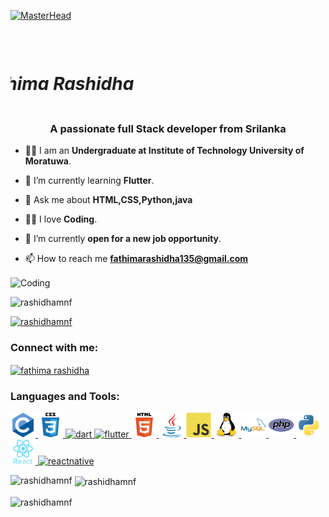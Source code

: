 

[![MasterHead](https://user-images.githubusercontent.com/90236635/232446433-d5540fa2-fe28-4bb8-b929-cdb51fe61336.gif)](https://rishavchanda.io)

 <marquee behavior="scroll" direction="right">
    

<font-color="red"><h1 align="center"><i>Hi 👋, I'm Fathima Rashidha</i></h1></marquee></font-color>
<h3 align="center">A passionate full Stack developer from Srilanka</h3>

- 🧑‍🎓 I am an **Undergraduate at Institute of Technology University of Moratuwa**.

- 🌱 I’m currently learning **Flutter**.

- 💬 Ask me about **HTML,CSS,Python,java**

- 🧑‍💻 I love **Coding**.

- 🤔 I’m currently **open for a new job opportunity**.

- 📫 How to reach me **fathimarashidha135@gmail.com**





<img align="center" alt="Coding" width="400" src="https://camo.githubusercontent.com/d796978c0b2c41793465cef095dbf2d64f975a38bedb63754cee7b4528b4dd0a/68747470733a2f2f692e70696e696d672e636f6d2f6f726967696e616c732f31372f61332f65662f31376133656666626663666333653266633166323365353132636666353062622e676966">



<p align="left"> <img src="https://komarev.com/ghpvc/?username=rashidhamnf&label=Profile%20views&color=0e75b6&style=flat" alt="rashidhamnf" /> </p>

<p align="left"> <a href="https://github.com/ryo-ma/github-profile-trophy"><img src="https://github-profile-trophy.vercel.app/?username=rashidhamnf" alt="rashidhamnf" /></a> </p>


<h3 align="left">Connect with me:</h3>
<p align="left">
<a href="https://linkedin.com/in/fathima rashidha" target="blank"><img align="center" src="https://raw.githubusercontent.com/rahuldkjain/github-profile-readme-generator/master/src/images/icons/Social/linked-in-alt.svg" alt="fathima rashidha" height="30" width="40" /></a>
</p>

<h3 align="left">Languages and Tools:</h3>
<p align="left"> <a href="https://www.cprogramming.com/" target="_blank" rel="noreferrer"> <img src="https://raw.githubusercontent.com/devicons/devicon/master/icons/c/c-original.svg" alt="c" width="40" height="40"/> </a> <a href="https://www.w3schools.com/css/" target="_blank" rel="noreferrer"> <img src="https://raw.githubusercontent.com/devicons/devicon/master/icons/css3/css3-original-wordmark.svg" alt="css3" width="40" height="40"/> </a> <a href="https://dart.dev" target="_blank" rel="noreferrer"> <img src="https://www.vectorlogo.zone/logos/dartlang/dartlang-icon.svg" alt="dart" width="40" height="40"/> </a> <a href="https://flutter.dev" target="_blank" rel="noreferrer"> <img src="https://www.vectorlogo.zone/logos/flutterio/flutterio-icon.svg" alt="flutter" width="40" height="40"/> </a> <a href="https://www.w3.org/html/" target="_blank" rel="noreferrer"> <img src="https://raw.githubusercontent.com/devicons/devicon/master/icons/html5/html5-original-wordmark.svg" alt="html5" width="40" height="40"/> </a> <a href="https://www.java.com" target="_blank" rel="noreferrer"> <img src="https://raw.githubusercontent.com/devicons/devicon/master/icons/java/java-original.svg" alt="java" width="40" height="40"/> </a> <a href="https://developer.mozilla.org/en-US/docs/Web/JavaScript" target="_blank" rel="noreferrer"> <img src="https://raw.githubusercontent.com/devicons/devicon/master/icons/javascript/javascript-original.svg" alt="javascript" width="40" height="40"/> </a> <a href="https://www.linux.org/" target="_blank" rel="noreferrer"> <img src="https://raw.githubusercontent.com/devicons/devicon/master/icons/linux/linux-original.svg" alt="linux" width="40" height="40"/> </a> <a href="https://www.mysql.com/" target="_blank" rel="noreferrer"> <img src="https://raw.githubusercontent.com/devicons/devicon/master/icons/mysql/mysql-original-wordmark.svg" alt="mysql" width="40" height="40"/> </a> <a href="https://www.php.net" target="_blank" rel="noreferrer"> <img src="https://raw.githubusercontent.com/devicons/devicon/master/icons/php/php-original.svg" alt="php" width="40" height="40"/> </a> <a href="https://www.python.org" target="_blank" rel="noreferrer"> <img src="https://raw.githubusercontent.com/devicons/devicon/master/icons/python/python-original.svg" alt="python" width="40" height="40"/> </a> <a href="https://reactjs.org/" target="_blank" rel="noreferrer"> <img src="https://raw.githubusercontent.com/devicons/devicon/master/icons/react/react-original-wordmark.svg" alt="react" width="40" height="40"/> </a> <a href="https://reactnative.dev/" target="_blank" rel="noreferrer"> <img src="https://reactnative.dev/img/header_logo.svg" alt="reactnative" width="40" height="40"/> </a> </p>

<p><img align="left" src="https://github-readme-stats.vercel.app/api/top-langs?username=rashidhamnf&show_icons=true&locale=en&layout=compact" alt="rashidhamnf" /></p>

<p>&nbsp;<img align="center" src="https://github-readme-stats.vercel.app/api?username=rashidhamnf&show_icons=true&locale=en" alt="rashidhamnf" /></p>

<p><img align="center" src="https://github-readme-streak-stats.herokuapp.com/?user=rashidhamnf&" alt="rashidhamnf" /></p>
